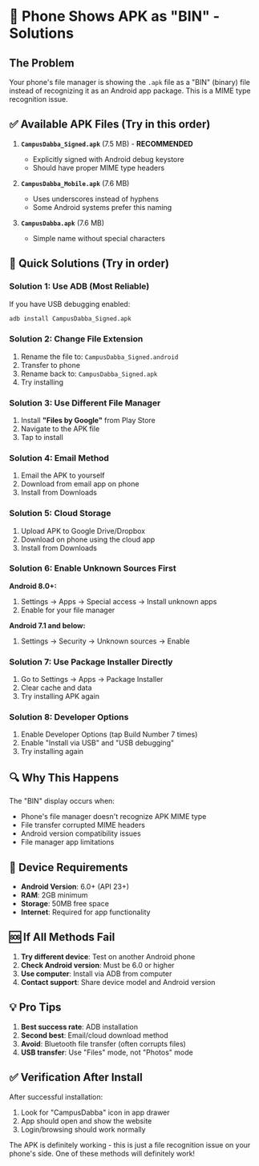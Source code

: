 # 🔧 Phone Shows APK as "BIN" - Solutions

## The Problem
Your phone's file manager is showing the `.apk` file as a "BIN" (binary) file instead of recognizing it as an Android app package. This is a MIME type recognition issue.

## ✅ Available APK Files (Try in this order)

1. **`CampusDabba_Signed.apk`** (7.5 MB) - **RECOMMENDED**
   - Explicitly signed with Android debug keystore
   - Should have proper MIME type headers

2. **`CampusDabba_Mobile.apk`** (7.6 MB)
   - Uses underscores instead of hyphens
   - Some Android systems prefer this naming

3. **`CampusDabba.apk`** (7.6 MB)
   - Simple name without special characters

## 🚀 Quick Solutions (Try in order)

### Solution 1: Use ADB (Most Reliable)
If you have USB debugging enabled:
```bash
adb install CampusDabba_Signed.apk
```

### Solution 2: Change File Extension
1. Rename the file to: `CampusDabba_Signed.android`
2. Transfer to phone
3. Rename back to: `CampusDabba_Signed.apk`
4. Try installing

### Solution 3: Use Different File Manager
1. Install **"Files by Google"** from Play Store
2. Navigate to the APK file
3. Tap to install

### Solution 4: Email Method
1. Email the APK to yourself
2. Download from email app on phone
3. Install from Downloads

### Solution 5: Cloud Storage
1. Upload APK to Google Drive/Dropbox
2. Download on phone using the cloud app
3. Install from Downloads

### Solution 6: Enable Unknown Sources First
**Android 8.0+:**
1. Settings → Apps → Special access → Install unknown apps
2. Enable for your file manager

**Android 7.1 and below:**
1. Settings → Security → Unknown sources → Enable

### Solution 7: Use Package Installer Directly
1. Go to Settings → Apps → Package Installer
2. Clear cache and data
3. Try installing APK again

### Solution 8: Developer Options
1. Enable Developer Options (tap Build Number 7 times)
2. Enable "Install via USB" and "USB debugging"
3. Try installing again

## 🔍 Why This Happens

The "BIN" display occurs when:
- Phone's file manager doesn't recognize APK MIME type
- File transfer corrupted MIME headers
- Android version compatibility issues
- File manager app limitations

## 📱 Device Requirements

- **Android Version**: 6.0+ (API 23+)
- **RAM**: 2GB minimum
- **Storage**: 50MB free space
- **Internet**: Required for app functionality

## 🆘 If All Methods Fail

1. **Try different device**: Test on another Android phone
2. **Check Android version**: Must be 6.0 or higher
3. **Use computer**: Install via ADB from computer
4. **Contact support**: Share device model and Android version

## 💡 Pro Tips

1. **Best success rate**: ADB installation
2. **Second best**: Email/cloud download method
3. **Avoid**: Bluetooth file transfer (often corrupts files)
4. **USB transfer**: Use "Files" mode, not "Photos" mode

## ✅ Verification After Install

After successful installation:
1. Look for "CampusDabba" icon in app drawer
2. App should open and show the website
3. Login/browsing should work normally

The APK is definitely working - this is just a file recognition issue on your phone's side. One of these methods will definitely work!
